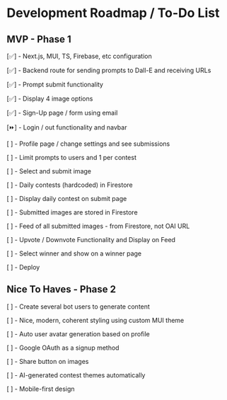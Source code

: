 # Development Roadmap / To-Do List

## MVP  - Phase 1
[✅] - Next.js, MUI, TS, Firebase, etc configuration

[✅] - Backend route for sending prompts to Dall-E and receiving URLs

[✅] - Prompt submit functionality

[✅] - Display 4 image options

[✅] - Sign-Up page / form using email

[⏩] - Login / out functionality and navbar

[ ] - Profile page / change settings and see submissions

[ ] - Limit prompts to users and 1 per contest

[ ] - Select and submit image

[ ] - Daily contests (hardcoded) in Firestore

[ ] - Display daily contest on submit page

[ ] - Submitted images are stored in Firestore

[ ] - Feed of all submitted images - from Firestore, not OAI URL

[ ] - Upvote / Downvote Functionality and Display on Feed

[ ] - Select winner and show on a winner page

[ ] - Deploy



## Nice To Haves - Phase 2
[ ] - Create several bot users to generate content

[ ] - Nice, modern, coherent styling using custom MUI theme

[ ] - Auto user avatar generation based on profile

[ ] - Google OAuth as a signup method

[ ] - Share button on images

[ ] - AI-generated contest themes automatically

[ ] - Mobile-first design

